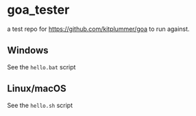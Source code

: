 # goa_tester

a test repo for https://github.com/kitplummer/goa to run against.

## Windows

See the `hello.bat` script

## Linux/macOS

See the `hello.sh` script
